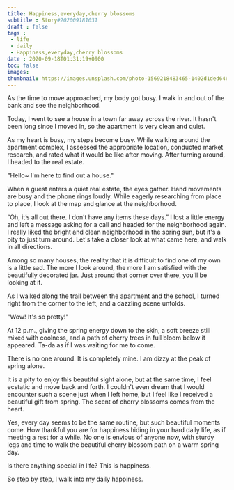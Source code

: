 ```yaml
---
title: Happiness,everyday,cherry blossoms
subtitle : Story#202009181031
draft : false
tags :
 - life
 - daily
 - Happiness,everyday,cherry blossoms
date : 2020-09-18T01:31:19+0900
toc: false
images: 
thumbnail: https://images.unsplash.com/photo-1569218483465-1402d1ded646?ixlib=rb-1.2.1&q=80&fm=jpg&crop=entropy&cs=tinysrgb&w=1080&fit=max&ixid=eyJhcHBfaWQiOjE1NTU0OX0
---
```


As the time to move approached, my body got busy. I walk in and out of the bank and see the neighborhood.  

Today, I went to see a house in a town far away across the river. It hasn't been long since I moved in, so the apartment is very clean and quiet.  

As my heart is busy, my steps become busy. While walking around the apartment complex, I assessed the appropriate location, conducted market research, and rated what it would be like after moving. After turning around, I headed to the real estate.  

"Hello~ I'm here to find out a house."  

When a guest enters a quiet real estate, the eyes gather. Hand movements are busy and the phone rings loudly. While eagerly researching from place to place, I look at the map and glance at the neighborhood.  

“Oh, it’s all out there. I don’t have any items these days.” I lost a little energy and left a message asking for a call and headed for the neighborhood again. I really liked the bright and clean neighborhood in the spring sun, but it's a pity to just turn around. Let's take a closer look at what came here, and walk in all directions.  

Among so many houses, the reality that it is difficult to find one of my own is a little sad. The more I look around, the more I am satisfied with the beautifully decorated jar. Just around that corner over there, you'll be looking at it.  

As I walked along the trail between the apartment and the school, I turned right from the corner to the left, and a dazzling scene unfolds.  

"Wow! It's so pretty!"  

At 12 p.m., giving the spring energy down to the skin, a soft breeze still mixed with coolness, and a path of cherry trees in full bloom below it appeared. Ta-da as if I was waiting for me to come.  

There is no one around. It is completely mine. I am dizzy at the peak of spring alone.  

It is a pity to enjoy this beautiful sight alone, but at the same time, I feel ecstatic and move back and forth. I couldn't even dream that I would encounter such a scene just when I left home, but I feel like I received a beautiful gift from spring. The scent of cherry blossoms comes from the heart.  

Yes, every day seems to be the same routine, but such beautiful moments come. How thankful you are for happiness hiding in your hard daily life, as if meeting a rest for a while. No one is envious of anyone now, with sturdy legs and time to walk the beautiful cherry blossom path on a warm spring day.  

Is there anything special in life? This is happiness.  

So step by step, I walk into my daily happiness.  

